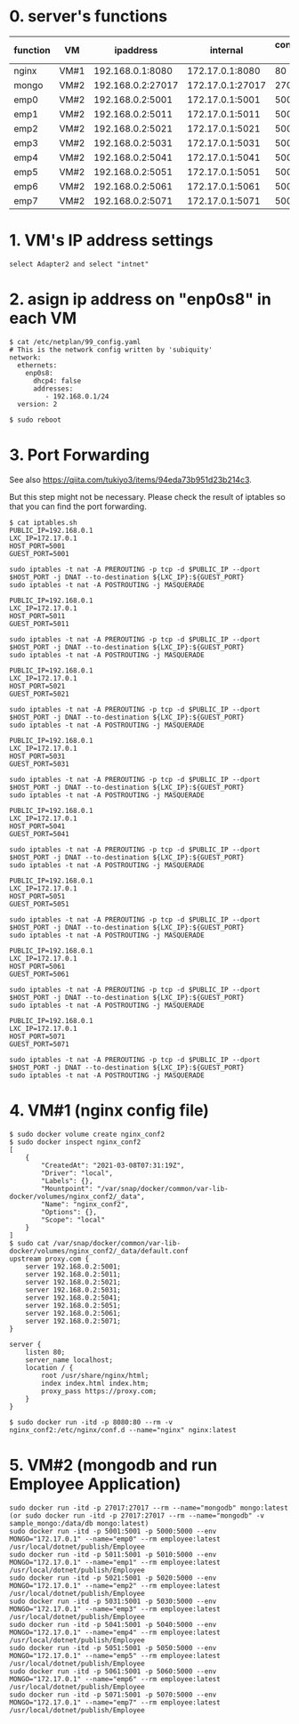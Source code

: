 # 0. server's functions

| function | VM | ipaddress | internal | container's port |
| --- | --- | --- | --- | --- |
| nginx | VM#1 | 192.168.0.1:8080 | 172.17.0.1:8080 | 80 | 
| mongo | VM#2 | 192.168.0.2:27017 | 172.17.0.1:27017 | 27017 | 
| emp0 | VM#2 | 192.168.0.2:5001 | 172.17.0.1:5001 | 5001 |
| emp1 | VM#2 | 192.168.0.2:5011 | 172.17.0.1:5011 | 5001 |
| emp2 | VM#2 | 192.168.0.2:5021 | 172.17.0.1:5021 | 5001 |
| emp3 | VM#2 | 192.168.0.2:5031 | 172.17.0.1:5031 | 5001 |
| emp4 | VM#2 | 192.168.0.2:5041 | 172.17.0.1:5041 | 5001 |
| emp5 | VM#2 | 192.168.0.2:5051 | 172.17.0.1:5051 | 5001 |
| emp6 | VM#2 | 192.168.0.2:5061 | 172.17.0.1:5061 | 5001 |
| emp7 | VM#2 | 192.168.0.2:5071 | 172.17.0.1:5071 | 5001 |


# 1. VM's IP address settings
```
select Adapter2 and select "intnet"
```

# 2. asign ip address on "enp0s8" in each VM
```
$ cat /etc/netplan/99_config.yaml 
# This is the network config written by 'subiquity'
network:
  ethernets:
    enp0s8:
      dhcp4: false
      addresses:
         - 192.168.0.1/24 
  version: 2

$ sudo reboot
```

# 3. Port Forwarding 
See also https://qiita.com/tukiyo3/items/94eda73b951d23b214c3.

But this step might not be necessary. Please check the result of iptables so that you can find the port forwarding.
```
$ cat iptables.sh 
PUBLIC_IP=192.168.0.1
LXC_IP=172.17.0.1
HOST_PORT=5001
GUEST_PORT=5001

sudo iptables -t nat -A PREROUTING -p tcp -d $PUBLIC_IP --dport $HOST_PORT -j DNAT --to-destination ${LXC_IP}:${GUEST_PORT}
sudo iptables -t nat -A POSTROUTING -j MASQUERADE

PUBLIC_IP=192.168.0.1
LXC_IP=172.17.0.1
HOST_PORT=5011
GUEST_PORT=5011

sudo iptables -t nat -A PREROUTING -p tcp -d $PUBLIC_IP --dport $HOST_PORT -j DNAT --to-destination ${LXC_IP}:${GUEST_PORT}
sudo iptables -t nat -A POSTROUTING -j MASQUERADE

PUBLIC_IP=192.168.0.1
LXC_IP=172.17.0.1
HOST_PORT=5021
GUEST_PORT=5021

sudo iptables -t nat -A PREROUTING -p tcp -d $PUBLIC_IP --dport $HOST_PORT -j DNAT --to-destination ${LXC_IP}:${GUEST_PORT}
sudo iptables -t nat -A POSTROUTING -j MASQUERADE

PUBLIC_IP=192.168.0.1
LXC_IP=172.17.0.1
HOST_PORT=5031
GUEST_PORT=5031

sudo iptables -t nat -A PREROUTING -p tcp -d $PUBLIC_IP --dport $HOST_PORT -j DNAT --to-destination ${LXC_IP}:${GUEST_PORT}
sudo iptables -t nat -A POSTROUTING -j MASQUERADE

PUBLIC_IP=192.168.0.1
LXC_IP=172.17.0.1
HOST_PORT=5041
GUEST_PORT=5041

sudo iptables -t nat -A PREROUTING -p tcp -d $PUBLIC_IP --dport $HOST_PORT -j DNAT --to-destination ${LXC_IP}:${GUEST_PORT}
sudo iptables -t nat -A POSTROUTING -j MASQUERADE

PUBLIC_IP=192.168.0.1
LXC_IP=172.17.0.1
HOST_PORT=5051
GUEST_PORT=5051

sudo iptables -t nat -A PREROUTING -p tcp -d $PUBLIC_IP --dport $HOST_PORT -j DNAT --to-destination ${LXC_IP}:${GUEST_PORT}
sudo iptables -t nat -A POSTROUTING -j MASQUERADE

PUBLIC_IP=192.168.0.1
LXC_IP=172.17.0.1
HOST_PORT=5061
GUEST_PORT=5061

sudo iptables -t nat -A PREROUTING -p tcp -d $PUBLIC_IP --dport $HOST_PORT -j DNAT --to-destination ${LXC_IP}:${GUEST_PORT}
sudo iptables -t nat -A POSTROUTING -j MASQUERADE

PUBLIC_IP=192.168.0.1
LXC_IP=172.17.0.1
HOST_PORT=5071
GUEST_PORT=5071

sudo iptables -t nat -A PREROUTING -p tcp -d $PUBLIC_IP --dport $HOST_PORT -j DNAT --to-destination ${LXC_IP}:${GUEST_PORT}
sudo iptables -t nat -A POSTROUTING -j MASQUERADE
```

# 4. VM#1 (nginx config file)
```
$ sudo docker volume create nginx_conf2
$ sudo docker inspect nginx_conf2
[
    {
        "CreatedAt": "2021-03-08T07:31:19Z",
        "Driver": "local",
        "Labels": {},
        "Mountpoint": "/var/snap/docker/common/var-lib-docker/volumes/nginx_conf2/_data",
        "Name": "nginx_conf2",
        "Options": {},
        "Scope": "local"
    }
]
$ sudo cat /var/snap/docker/common/var-lib-docker/volumes/nginx_conf2/_data/default.conf
upstream proxy.com {
	server 192.168.0.2:5001;
	server 192.168.0.2:5011;
	server 192.168.0.2:5021;
	server 192.168.0.2:5031;
	server 192.168.0.2:5041;
	server 192.168.0.2:5051;
	server 192.168.0.2:5061;
	server 192.168.0.2:5071;
}

server {
	listen 80;
	server_name localhost;
	location / {
		root /usr/share/nginx/html;
		index index.html index.htm;
		proxy_pass https://proxy.com;
	}
}

$ sudo docker run -itd -p 8080:80 --rm -v nginx_conf2:/etc/nginx/conf.d --name="nginx" nginx:latest
```

# 5. VM#2 (mongodb and run Employee Application)
```
sudo docker run -itd -p 27017:27017 --rm --name="mongodb" mongo:latest
(or sudo docker run -itd -p 27017:27017 --rm --name="mongodb" -v sample_mongo:/data/db mongo:latest)
sudo docker run -itd -p 5001:5001 -p 5000:5000 --env MONGO="172.17.0.1" --name="emp0" --rm employee:latest /usr/local/dotnet/publish/Employee
sudo docker run -itd -p 5011:5001 -p 5010:5000 --env MONGO="172.17.0.1" --name="emp1" --rm employee:latest /usr/local/dotnet/publish/Employee
sudo docker run -itd -p 5021:5001 -p 5020:5000 --env MONGO="172.17.0.1" --name="emp2" --rm employee:latest /usr/local/dotnet/publish/Employee
sudo docker run -itd -p 5031:5001 -p 5030:5000 --env MONGO="172.17.0.1" --name="emp3" --rm employee:latest /usr/local/dotnet/publish/Employee
sudo docker run -itd -p 5041:5001 -p 5040:5000 --env MONGO="172.17.0.1" --name="emp4" --rm employee:latest /usr/local/dotnet/publish/Employee
sudo docker run -itd -p 5051:5001 -p 5050:5000 --env MONGO="172.17.0.1" --name="emp5" --rm employee:latest /usr/local/dotnet/publish/Employee
sudo docker run -itd -p 5061:5001 -p 5060:5000 --env MONGO="172.17.0.1" --name="emp6" --rm employee:latest /usr/local/dotnet/publish/Employee
sudo docker run -itd -p 5071:5001 -p 5070:5000 --env MONGO="172.17.0.1" --name="emp7" --rm employee:latest /usr/local/dotnet/publish/Employee
```
